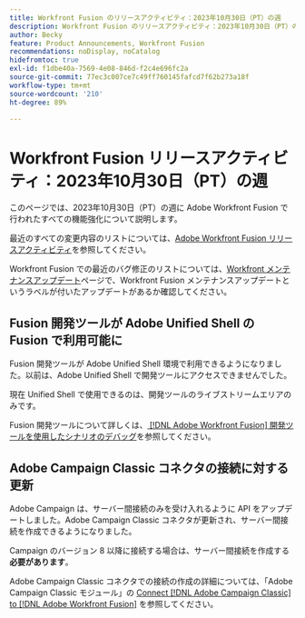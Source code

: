 ```yaml
---
title: Workfront Fusion のリリースアクティビティ：2023年10月30日（PT）の週
description: Workfront Fusion のリリースアクティビティ：2023年10月30日（PT）の週
author: Becky
feature: Product Announcements, Workfront Fusion
recommendations: noDisplay, noCatalog
hidefromtoc: true
exl-id: f1dbe40a-7569-4e08-846d-f2c4e696fc2a
source-git-commit: 77ec3c007ce7c49ff760145fafcd7f62b273a18f
workflow-type: tm+mt
source-wordcount: '210'
ht-degree: 89%

---
```


# Workfront Fusion リリースアクティビティ：2023年10月30日（PT）の週

このページでは、2023年10月30日（PT）の週に Adobe Workfront Fusion で行われたすべての機能強化について説明します。

最近のすべての変更内容のリストについては、[Adobe Workfront Fusion リリースアクティビティ](/help/workfront-fusion/fusion-product-releases/fusion-release-activity.md)を参照してください。

Workfront Fusion での最近のバグ修正のリストについては、[Workfront メンテナンスアップデート](https://experienceleague.adobe.com/docs/workfront-known-issues/releases/current-updates.html?lang=ja)ページで、Workfront Fusion メンテナンスアップデートというラベルが付いたアップデートがあるか確認してください。

## Fusion 開発ツールが Adobe Unified Shell の Fusion で利用可能に

Fusion 開発ツールが Adobe Unified Shell 環境で利用できるようになりました。以前は、Adobe Unified Shell で開発ツールにアクセスできませんでした。

現在 Unified Shell で使用できるのは、開発ツールのライブストリームエリアのみです。

Fusion 開発ツールについて詳しくは、[ [!DNL Adobe Workfront Fusion]  開発ツールを使用したシナリオのデバッグ](/help/workfront-fusion/manage-scenarios/debug-a-scenario.md)を参照してください。

## Adobe Campaign Classic コネクタの接続に対する更新

Adobe Campaign は、サーバー間接続のみを受け入れるように API をアップデートしました。Adobe Campaign Classic コネクタが更新され、サーバー間接続を作成できるようになりました。

Campaign のバージョン 8 以降に接続する場合は、サーバー間接続を作成する&#x200B;**必要があります**。

Adobe Campaign Classic コネクタでの接続の作成の詳細については、「Adobe Campaign Classic モジュール」の [Connect [!DNL Adobe Campaign Classic] to [!DNL Adobe Workfront Fusion]](/help/workfront-fusion/references/apps-and-modules/adobe-connectors/adobe-campaign-classic-connector.md#connect-adobe-campaign-to-adobe-workfront-fusion) を参照してください。
